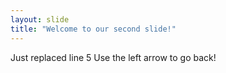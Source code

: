```yaml
---
layout: slide
title: "Welcome to our second slide!"
---
```

Just replaced line 5
Use the left arrow to go back!
